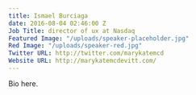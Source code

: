 ```yaml
---
title: Ismael Burciaga
date: 2016-08-04 02:46:00 Z
Job Title: director of ux at Nasdaq
Featured Image: "/uploads/speaker-placeholder.jpg"
Red Image: "/uploads/speaker-red.jpg"
Twitter URL: http://twitter.com/marykatemcd
Website URL: http://marykatemcdevitt.com/
---
```


Bio here.